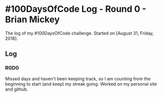 # #100DaysOfCode Log - Round 0 - Brian Mickey

The log of my #100DaysOfCode challenge. Started on [August 31, Friday, 2018].

## Log

### R0D0 
Missed days and haven't been keeping track, so I am counting from the beginning to start (and keep) my streak going. Worked on my personal site and github.


